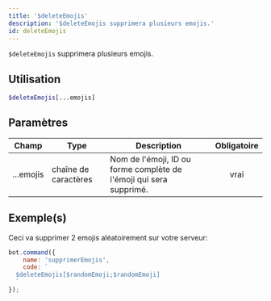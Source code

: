 ```yaml
---
title: '$deleteEmojis'
description: '$deleteEmojis supprimera plusieurs emojis.'
id: deleteEmojis
---
```


`$deleteEmojis` supprimera plusieurs emojis.

## Utilisation

```php
$deleteEmojis[...emojis]
```

## Paramètres

| Champ     | Type                 | Description                                                        | Obligatoire |
| --------- | -------------------- | ------------------------------------------------------------------ |:-----------:|
| ...emojis | chaîne de caractères | Nom de l'émoji, ID ou forme complète de l'émoji qui sera supprimé. |    vrai     |

## Exemple(s)

Ceci va supprimer 2 emojis aléatoirement sur votre serveur:

```javascript
bot.command({
    name: 'supprimerEmojis',
    code: `
  $deleteEmojis[$randomEmoji;$randomEmoji]
  `
});
```
